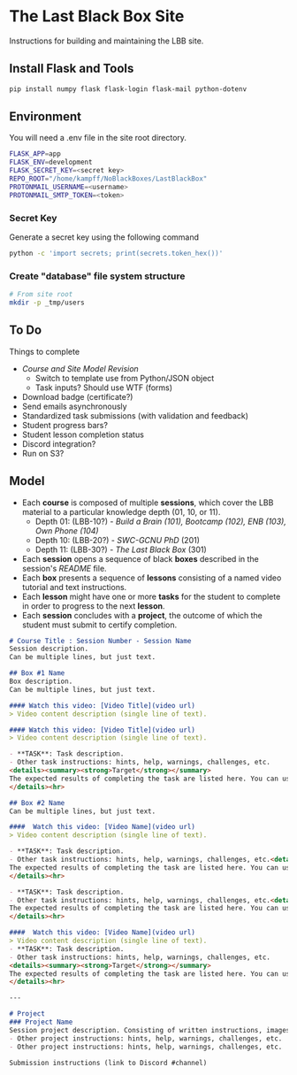# The Last Black Box Site
Instructions for building and maintaining the LBB site.

## Install Flask and Tools
```bash
pip install numpy flask flask-login flask-mail python-dotenv
```

## Environment
You will need a .env file in the site root directory.

```bash
FLASK_APP=app
FLASK_ENV=development
FLASK_SECRET_KEY=<secret key>
REPO_ROOT="/home/kampff/NoBlackBoxes/LastBlackBox"
PROTONMAIL_USERNAME=<username>
PROTONMAIL_SMTP_TOKEN=<token>
```

### Secret Key
Generate a secret key using the following command
```bash
python -c 'import secrets; print(secrets.token_hex())'
```

### Create "database" file system structure
```bash
# From site root
mkdir -p _tmp/users
```

## To Do
Things to complete
- *Course and Site Model Revision*
  - Switch to template use from Python/JSON object
  - Task inputs? Should use WTF (forms)
- Download badge (certificate?)
- Send emails asynchronously
- Standardized task submissions (with validation and feedback)
- Student progress bars?
- Student lesson completion status
- Discord integration?
- Run on S3?

## Model
- Each **course** is composed of multiple **sessions**, which cover the LBB material to a particular knowledge depth (01, 10, or 11).
   - Depth 01: (LBB-10?) - *Build a Brain (101), Bootcamp (102), ENB (103), Own Phone (104)*
   - Depth 10: (LBB-20?) - *SWC-GCNU PhD* (201)
   - Depth 11: (LBB-30?) - *The Last Black Box* (301)
- Each **session** opens a sequence of black **boxes** described in the session's *README* file.
- Each **box** presents a sequence of **lessons** consisting of a named video tutorial and text instructions.
- Each **lesson** might have one or more **tasks** for the student to complete in order to progress to the next **lesson**.
- Each **session** concludes with a **project**, the outcome of which the student must submit to certify completion.

```markdown
# Course Title : Session Number - Session Name
Session description.
Can be multiple lines, but just text.

## Box #1 Name
Box description.
Can be multiple lines, but just text.

#### Watch this video: [Video Title](video url)
> Video content description (single line of text).

#### Watch this video: [Video Title](video url)
> Video content description (single line of text).

- **TASK**: Task description.
- Other task instructions: hints, help, warnings, challenges, etc.
<details><summary><strong>Target</strong></summary>
The expected results of completing the task are listed here. You can use images and links.
</details><hr>

## Box #2 Name
Can be multiple lines, but just text.

####  Watch this video: [Video Name](video url)
> Video content description (single line of text).

- **TASK**: Task description.
- Other task instructions: hints, help, warnings, challenges, etc.<details><summary><strong>Target</strong></summary>
The expected results of completing the task are listed here. You can use images and links.
</details><hr>

- **TASK**: Task description.
- Other task instructions: hints, help, warnings, challenges, etc.<details><summary><strong>Target</strong></summary>
The expected results of completing the task are listed here. You can use images and links.
</details><hr>

####  Watch this video: [Video Name](video url)
> Video content description (single line of text).
- **TASK**: Task description.
- Other task instructions: hints, help, warnings, challenges, etc.
<details><summary><strong>Target</strong></summary>
The expected results of completing the task are listed here. You can use images and links.
</details><hr>

---

# Project
### Project Name
Session project description. Consisting of written instructions, images, videos, and links. Describe project goals, etc.
- Other project instructions: hints, help, warnings, challenges, etc.
- Other project instructions: hints, help, warnings, challenges, etc.

Submission instructions (link to Discord #channel)
```